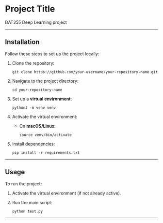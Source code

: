 # Project Title

DAT255 Deep Learning project

---

## Installation

Follow these steps to set up the project locally:

1. Clone the repository:

    ```
    git clone https://github.com/your-username/your-repository-name.git
    ```

2. Navigate to the project directory:

    ```
    cd your-repository-name
    ```

3. Set up a **virtual environment**:

    ```
    python3 -m venv venv
    ```

4. Activate the virtual environment:

    - On **macOS/Linux**:

        ```
        source venv/bin/activate
        ```

5. Install dependencies:

    ```
    pip install -r requirements.txt
    ```

---

## Usage

To run the project:

1. Activate the virtual environment (if not already active).
2. Run the main script:

    ```
    python test.py
    ```

---


